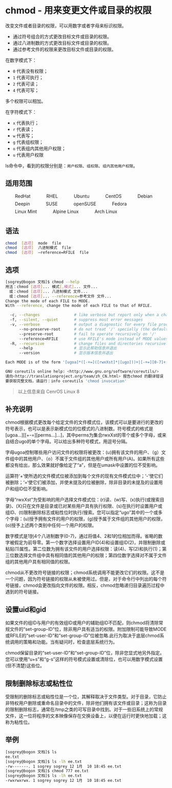 # chmod - 用来变更文件或目录的权限

改变文件或者目录的权限，可以用数字或者字母来标识权限。

- 通过符号组合的方式更改目标文件或目录的权限。
- 通过八进制数的方式更改目标文件或目录的权限。
- 通过参考文件的权限来更改目标文件或目录的权限。

在数字模式下：

- `0` 代表没有权限；
- `1` 代表可执行；
- `2` 代表可读；
- `4` 代表可写；

多个权限可以相加。

在字符模式下：

- `x` 代表执行；
- `r` 代表读；
- `w` 代表写；
- `g` 代表组权限；
- `o` 代表组内其他用户权限；
- `u` 代表用户权限

ls命令中，看到的权限分别是：`用户权限`、`组权限`、`组内其他用户权限`。


## 适用范围

<!-- <div class="svg linux">Linux</div> -->
<div class="svg redhat">RedHat</div>
<div class="svg rhel">RHEL</div>
<div class="svg ubuntu">Ubuntu</div>
<div class="svg centos">CentOS</div>
<div class="svg debian">Debian</div>
<div class="svg deepin">Deepin</div>
<div class="svg suse">SUSE</div>
<div class="svg opensuse">openSUSE</div>
<div class="svg fedora">Fedora</div>
<div class="svg linuxmint">Linux Mint</div>
<!-- <div class="svg mxlinux">MX Linux</div> -->
<div class="svg alpinelinux">Alpine Linux</div>
<div class="svg archlinux">Arch Linux</div>

## 语法

``` bash
chmod  [选项]  mode  file
chmod  [选项]  八进制模式  file
chmod  [选项]  –reference=RFILE  file
```

## 选项

``` bash
[sogrey@bogon 文档]$ chmod --help
用法：chmod [选项]... 模式[,模式]... 文件...
　或：chmod [选项]... 八进制模式 文件...
　或：chmod [选项]... --reference=参考文件 文件...
Change the mode of each FILE to MODE.
With --reference, change the mode of each FILE to that of RFILE.

  -c, --changes               # like verbose but report only when a change is made
  -f, --silent, --quiet       # suppress most error messages
  -v, --verbose               # output a diagnostic for every file processed
      --no-preserve-root      # do not treat '/' specially (the default)
      --preserve-root         # fail to operate recursively on '/'
      --reference=RFILE       # use RFILE's mode instead of MODE values
  -R, --recursive             # change files and directories recursively
      --help		          # 显示此帮助信息并退出
      --version		          # 显示版本信息并退出

Each MODE is of the form '[ugoa]*([-+=]([rwxXst]*|[ugo]))+|[-+=][0-7]+'.

GNU coreutils online help: <http://www.gnu.org/software/coreutils/>
请向<http://translationproject.org/team/zh_CN.html> 报告chmod 的翻译错误
要获取完整文档，请运行：info coreutils 'chmod invocation'
```
> 以上信息来自 CenrOS Linux 8

## 补充说明

chmod根据模式更改每个给定文件的文件模式位，该模式可以是要进行的更改的符号表示，也可以是表示新模式位的位模式的八进制数。符号模式的格式是[ugoa...][[+-=][perms...]...]，其中perms为集合rwxXst的零个或多个字母，或来自结合ugo的单个字母。可以给出多种符号模式，用逗号分隔。

字母ugoa控制哪些用户访问文件的权限将被更改：(u)拥有该文件的用户、（g）文件组中的其他用户、（o）不属于文件组的其他用户或所有用户(A)。如果所有这些都没有给出，那么效果就好像给定了“a”，但是在umask中设置的位不受影响。

运算符‘+’使所选的文件模式位被添加到每个文件的现有文件模式位中；‘-’使它们被删除；‘=‘使它们被添加，并使未提及的位被删除，除非目录的未提及的设置用户和组ID位不受影响。

字母“rwxXst”为受影响的用户选择文件模式位：(r)读、(w)写、(x)执行(或搜索目录)、(X)只在文件是目录或已对某些用户具有执行权限、(s)在执行时设置用户或组ID、(t)限制删除标志或粘性位时执行/搜索。您可以指定“ugo”其中的一个或多个字母：(u)授予拥有文件的用户的权限，(g)授予属于文件组的其他用户的权限，(o)授予上述两个类别中任何一个用户的权限。

数字模式是1到4个八进制数字(0-7)，通过将值4、2和1的位相加而得。省略的数字被假定为前导零。第一个数字选择设置用户ID(4)和设置组ID(2)，并限制删除或粘贴(1)属性。第二位数为拥有该文件的用户选择权限：读(4)、写(2)和执行(1)；第三位数选择文件组中具有相同值的其他用户的权限；第四位数字选择对不属于文件组的其他用户具有相同值的权限。

chmod从不更改符号链接的权限；chmod系统调用不能更改它们的权限。这不是一个问题，因为符号链接的权限从未被使用过。但是，对于命令行中列出的每个符号链接，chmod会更改指向文件的权限。相反，chmod忽略递归目录遍历过程中遇到的符号链接。

## 设置uid和gid

如果文件的组ID与用户的有效组ID或用户的辅助组ID不匹配，则chmod将清除常规文件的“set-group-ID”位，除非用户具有适当的权限。附加限制可能导致MODE或RFILE的“set-user-ID”和“set-group-ID”位被忽略.此行为取决于底层chmod系统调用的策略和功能。当有疑问时，检查底层系统行为。

chmod保留目录的“set-user-ID”和“set-group-ID”位，除非您显式地另外指定。您可以使用“u+s”和“g-s”这样的符号模式设置或清除位，也可以用数字模式设置(但不清楚)这些位。

## 限制删除标志或粘性位

受限制的删除标志或粘性位是一个位，其解释取决于文件类型。对于目录，它防止非特权用户删除或重命名目录中的文件，除非他们拥有该文件或目录；这称为目录的限制删除标志，通常在/tmp之类的可写目录中找到。对于一些旧系统上的常规文件，这一位将程序的文本映像保存在交换设备上，以便在运行时更快地加载；这称为粘性位。

## 举例

``` bash
[sogrey@bogon 文档]$ ls
ee.txt
[sogrey@bogon 文档]$ ls -lh ee.txt
-rw-------. 1 sogrey sogrey 12 1月  10 18:45 ee.txt
[sogrey@bogon 文档]$ chmod 777 ee.txt
[sogrey@bogon 文档]$ ls -lh ee.txt
-rwxrwxrwx. 1 sogrey sogrey 12 1月  10 18:45 ee.txt
```

<!-- <link rel="stylesheet" type="text/css" href="../../.vuepress/public/css/style.css"/> -->
<style>
.svg {
    height: 1.5rem;
    /* width: 1.5rem; */
    background-repeat: no-repeat;
    padding-left:30px;margin-right:16px;
    display:inline-block;
}
.svg.linux{
    background-image: url("../../.vuepress/public/img/icos/linux.svg"); 
}
.svg.redhat,.svg.rhel{
    background-image: url("../../.vuepress/public/img/icos/redhat.svg"); 
}
.svg.ubuntu{
    background-image: url("../../.vuepress/public/img/icos/ubuntu.svg"); 
}
.svg.centos{
    background-image: url("../../.vuepress/public/img/icos/centos.svg"); 
}
.svg.suse,.svg.opensuse{
    background-image: url("../../.vuepress/public/img/icos/opensuse.svg"); 
}
.svg.fedora{
    background-image: url("../../.vuepress/public/img/icos/fedora.svg"); 
}
.svg.linuxmint{
    background-image: url("../../.vuepress/public/img/icos/linuxmint.svg"); 
}
.svg.mxlinux{
    background-image: url("../../.vuepress/public/img/icos/mxlinux.svg"); 
}
.svg.alpinelinux{
    background-image: url("../../.vuepress/public/img/icos/alpinelinux.svg"); 
}
.svg.archlinux{
    background-image: url("../../.vuepress/public/img/icos/archlinux.svg"); 
}
.svg.archlinux{
    background-image: url("../../.vuepress/public/img/icos/archlinux.svg"); 
}
.svg.debian{
    background-image: url("../../.vuepress/public/img/icos/debian.svg"); 
}
.svg.deepin{
    background-image: url("../../.vuepress/public/img/icos/deepin.svg"); 
}
</style>